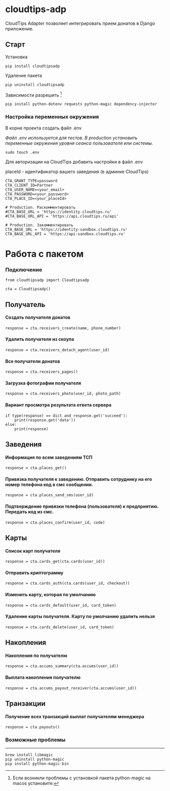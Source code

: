 # cloudtips-adp
CloudTips Adapter позволяет интегрировать прием донатов в Django приложение.

## Старт
Установка
```angular2html
pip install cloudtipsadp
```
Удаление пакета
```angular2html
pip uninstall cloudtipsadp
```
Зависимости разрешить [^1]
```angular2html
pip install python-dotenv requests python-magic dependency-injector
```
### Настройка переменных окружения
В корне проекта создать файл .env 

*Файл .env используется для тестов. В production установить переменные 
окружения уровня сеанса пользователя или системы.*

```angular2html
sudo touch .env
```
Для авторизации на CloudTips добавить настройки в файл .env

placeId - идентификатор вашего заведения (в админке CloudTips)

```angular2html
CTA_GRANT_TYPE=password
CTA_CLIENT_ID=Partner
CTA_USER_NAME=<your_email>
CTA_PASSWORD=<your_password>
CTA_PLACE_ID=<your_placeId>

# Production. Раскомментировать
#CTA_BASE_URL = 'https://identity.cloudtips.ru'
#CTA_BASE_URL_API = 'https://api.cloudtips.ru/api'

# Production. Закомментировать
CTA_BASE_URL = 'https://identity-sandbox.cloudtips.ru'
CTA_BASE_URL_API = 'https://api-sandbox.cloudtips.ru'
```

#  Работа с пакетом

### Подключение 
```angular2html
from cloudtipsadp import Cloudtipsadp

cta = Cloudtipsadp()
```


## Получатель
#### Создать получателя донатов
```angular2html
response = cta.receivers_create(name, phone_number)
```
#### Удалить получателя из скоупа
```angular2html
response = cta.receivers_detach_agent(user_id)
```
#### Все получатели донатов
```angular2html
response = cta.receivers_pages()
```
#### Загрузка фотографии получателя
```angular2html
response = cta.receivers_photo(user_id, photo_path)
```

#### Вариант просмотра результата ответа сервера
```angular2html
if type(response) == dict and response.get('succeed'):
    print(response.get('data'))
else:
    print(response)
```


## Заведения
#### Информация по всем заведениям ТСП
```angular2html
response = cta.places_get()
```
#### Привязка получателя к заведению. Отправить сотруднику на его номер телефона код в смс сообщении.
```angular2html
response = cta.places_send_sms(user_id)
```
#### Подтверждение привязки телефона (пользователя) к предприятию. Передать код из смс.
```angular2html
response = cta.places_confirm(user_id, code)
```



## Карты
#### Список карт получателя
```angular2html
response = cta.cards_get(cta.cards(user_id))
```
#### Отправить криптограмму
```angular2html
response = cta.cards_auth(cta.cards(user_id, checkout))
```
#### Изменить карту, которая по умолчанию
```angular2html
response = cta.cards_default(user_id, card_token)
```
#### Удаление карты получателя. Карту по умолчанию удалить нельзя
```angular2html
response = cta.cards_delete(user_id, card_token)
```



## Накопления
#### Накопления по получателю
```angular2html
response = cta.accums_summary(cta.accums(user_id))
```
#### Выплата накопления получателю
```angular2html
response = cta.accums_payout_receiver(cta.accums(user_id))
```



## Транзакции
#### Получение всех транзакций выплат получателям менеджера
```angular2html
response = cta.payouts()
```

### Возможные проблемы
____

[^1]: Если возникли проблемы с установкой пакета python-magic на macos 
установите:

```angular2html
brew install libmagic 
pip uninstall python-magic
pip install python-magic-bin
```